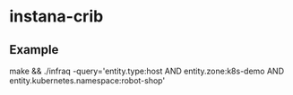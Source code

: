 # instana-crib

## Example
make && ./infraq -query='entity.type:host AND entity.zone:k8s-demo AND entity.kubernetes.namespace:robot-shop'